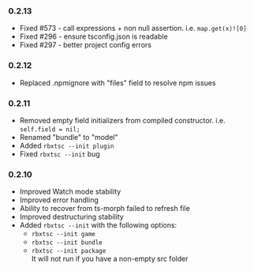 ### **0.2.13**
- Fixed #573 - call expressions + non null assertion. i.e. `map.get(x)![0]`
- Fixed #296 - ensure tsconfig.json is readable
- Fixed #297 - better project config errors

### **0.2.12**
- Replaced .npmignore with "files" field to resolve npm issues

### **0.2.11**
- Removed empty field initializers from compiled constructor. i.e. `self.field = nil;`
- Renamed "bundle" to "model"
- Added `rbxtsc --init plugin`
- Fixed `rbxtsc --init` bug

### **0.2.10**
- Improved Watch mode stability
- Improved error handling
- Ability to recover from ts-morph failed to refresh file
- Improved destructuring stability
- Added `rbxtsc --init` with the following options:
	- `rbxtsc --init game`
	- `rbxtsc --init bundle`
	- `rbxtsc --init package`\
	It will not run if you have a non-empty src folder